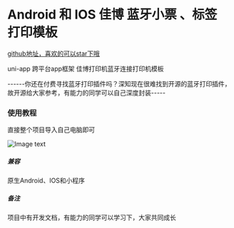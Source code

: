 # Android 和 IOS 佳博 蓝牙小票 、标签 打印模板

[github地址，喜欢的可以star下哦](https://github.com/xiaowang1314/uniapp-plugin-collections/tree/master/template/BluPrint/README.md)

uni-app 跨平台app框架 佳博打印机蓝牙连接打印机模板 


------你还在付费寻找蓝牙打印插件吗？深知现在很难找到开源的蓝牙打印插件，故开源给大家参考，有能力的同学可以自己深度封装-----

### 使用教程

直接整个项目导入自己电脑即可



![Image text](https://github.com/xiaowang1314/uniapp-plugin-collections/blob/master/template/BluPrint/static/img/print.jpeg)

##### 兼容
原生Android、IOS和小程序

##### 备注
项目中有开发文档，有能力的同学可以学习下，大家共同成长
